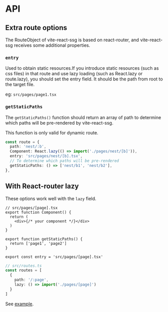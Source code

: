 # API

## Extra route options

The RouteObject of vite-react-ssg is based on react-router, and vite-react-ssg receives some additional properties.

### `entry`
Used to obtain static resources.If you introduce static resources (such as css files) in that route and use lazy loading (such as React.lazy or route.lazy), you should set the entry field. It should be the path from root to the target file.

eg: `src/pages/page1.tsx`

### `getStaticPaths`

The `getStaticPaths()` function should return an array of path
to determine which paths will be pre-rendered by vite-react-ssg.

This function is only valid for dynamic route.

```ts
const route = {
  path: 'nest/:b',
  Component: React.lazy(() => import('./pages/nest/[b]')),
  entry: 'src/pages/nest/[b].tsx',
  // To determine which paths will be pre-rendered
  getStaticPaths: () => ['nest/b1', 'nest/b2'],
},
```

## With React-router lazy

These options work well with the `lazy` field.

```tsx
// src/pages/[page].tsx
export function Component() {
  return (
    <div>{/* your component */}</div>
  )
}

export function getStaticPaths() {
  return ['page1', 'page2']
}

export const entry = 'src/pages/[page].tsx'
```
```ts
// src/routes.ts
const routes = [
  {
    path: '/:page',
    lazy: () => import('./pages/[page]')
  }
]
```

See [example](https://github.com/Daydreamer-riri/vite-react-ssg/blob/main/examples/lazy-pages/src/App.tsx).
